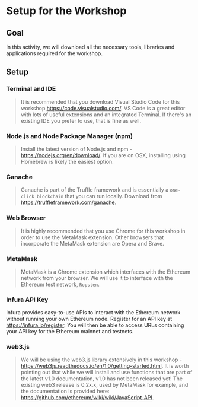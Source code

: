 # Setup for the Workshop
## Goal
In this activity, we will download all the necessary tools, libraries and applications required for the workshop. 


## Setup

### Terminal and IDE
>It is recommended that you download Visual Studio Code for this workshop https://code.visualstudio.com/. VS Code is a great editor with lots of useful extensions and an integrated Terminal. If there's an existing IDE you prefer to use, that is fine as well. 

### Node.js and Node Package Manager (npm)
>Install the latest version of Node.js and npm - https://nodejs.org/en/download/. If you are on OSX, installing using Homebrew is likely the easiest option.

### Ganache
>Ganache is part of the Truffle framework and is essentially a `one-click blockchain` that you can run locally. Download from https://truffleframework.com/ganache. 

### Web Browser
>It is highly recommended that you use Chrome for this workshop in order to use the MetaMask extension. Other browsers that incorporate the MetaMask extension are Opera and Brave.

### MetaMask
>MetaMask is a Chrome extension which interfaces with the Ethereum network from your browser. We will use it to interface with the Ethereum test network, `Ropsten`.

### Infura API Key
Infura provides easy-to-use APIs to interact with the Ethereum network without running your own Ethereum node. Register for an API key at https://infura.io/register. You will then be able to access URLs containing your API key for the Ethereum mainnet and testnets. 

### web3.js
>We will be using the web3.js library extensively in this workshop - https://web3js.readthedocs.io/en/1.0/getting-started.html. It is worth pointing out that while we will install and use functions that are part of the latest v1.0 documentation, v1.0 has not been released yet! The existing web3 release is 0.2x.x, used by MetaMask for example, and the documentation is provided here: https://github.com/ethereum/wiki/wiki/JavaScript-API. 





